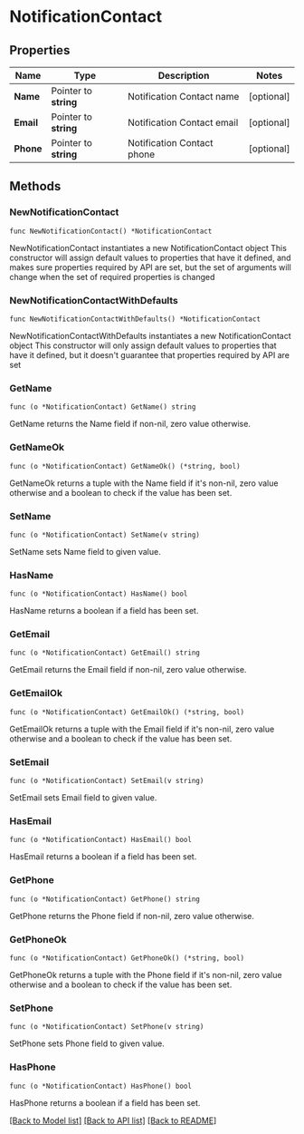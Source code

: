 # NotificationContact

## Properties

Name | Type | Description | Notes
------------ | ------------- | ------------- | -------------
**Name** | Pointer to **string** | Notification Contact name | [optional] 
**Email** | Pointer to **string** | Notification Contact email | [optional] 
**Phone** | Pointer to **string** | Notification Contact phone | [optional] 

## Methods

### NewNotificationContact

`func NewNotificationContact() *NotificationContact`

NewNotificationContact instantiates a new NotificationContact object
This constructor will assign default values to properties that have it defined,
and makes sure properties required by API are set, but the set of arguments
will change when the set of required properties is changed

### NewNotificationContactWithDefaults

`func NewNotificationContactWithDefaults() *NotificationContact`

NewNotificationContactWithDefaults instantiates a new NotificationContact object
This constructor will only assign default values to properties that have it defined,
but it doesn't guarantee that properties required by API are set

### GetName

`func (o *NotificationContact) GetName() string`

GetName returns the Name field if non-nil, zero value otherwise.

### GetNameOk

`func (o *NotificationContact) GetNameOk() (*string, bool)`

GetNameOk returns a tuple with the Name field if it's non-nil, zero value otherwise
and a boolean to check if the value has been set.

### SetName

`func (o *NotificationContact) SetName(v string)`

SetName sets Name field to given value.

### HasName

`func (o *NotificationContact) HasName() bool`

HasName returns a boolean if a field has been set.

### GetEmail

`func (o *NotificationContact) GetEmail() string`

GetEmail returns the Email field if non-nil, zero value otherwise.

### GetEmailOk

`func (o *NotificationContact) GetEmailOk() (*string, bool)`

GetEmailOk returns a tuple with the Email field if it's non-nil, zero value otherwise
and a boolean to check if the value has been set.

### SetEmail

`func (o *NotificationContact) SetEmail(v string)`

SetEmail sets Email field to given value.

### HasEmail

`func (o *NotificationContact) HasEmail() bool`

HasEmail returns a boolean if a field has been set.

### GetPhone

`func (o *NotificationContact) GetPhone() string`

GetPhone returns the Phone field if non-nil, zero value otherwise.

### GetPhoneOk

`func (o *NotificationContact) GetPhoneOk() (*string, bool)`

GetPhoneOk returns a tuple with the Phone field if it's non-nil, zero value otherwise
and a boolean to check if the value has been set.

### SetPhone

`func (o *NotificationContact) SetPhone(v string)`

SetPhone sets Phone field to given value.

### HasPhone

`func (o *NotificationContact) HasPhone() bool`

HasPhone returns a boolean if a field has been set.


[[Back to Model list]](../README.md#documentation-for-models) [[Back to API list]](../README.md#documentation-for-api-endpoints) [[Back to README]](../README.md)


